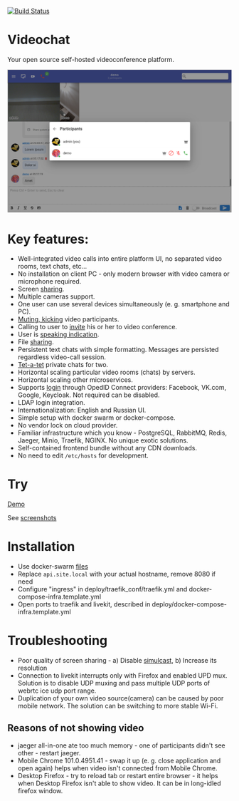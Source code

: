 [![Build Status](https://github.com/nkonev/videochat/workflows/CI%20jobs/badge.svg)](https://github.com/nkonev/videochat/actions)

# Videochat
Your open source self-hosted videoconference platform.

[![Chat image](./.screenshots/2_chat_participants_management.png)](./screenshots.md)

# Key features:
* Well-integrated video calls into entire platform UI, no separated video rooms, text chats, etc...
* No installation on client PC - only modern browser with video camera or microphone required.
* Screen [sharing](./screenshots.md#screen-sharing).
* Multiple cameras support.
* One user can use several devices simultaneously (e. g. smartphone and PC).
* [Muting, kicking](./screenshots.md#videoconference-and-participant-management) video participants.
* Calling to user to [invite](./screenshots.md#inviting-user-to-videoconference) his or her to video conference.
* User is [speaking indication](./screenshots.md#user-is-speaking-indication-green-nickname-and-microphone).
* File [sharing](./screenshots.md#chat-files).
* Persistent text chats with simple formatting. Messages are persisted regardless video-call session.
* [Tet-a-tet](./screenshots.md#open-tet-a-tet-chat) private chats for two.
* Horizontal scaling particular video rooms (chats) by servers.
* Horizontal scaling other microservices.
* Supports [login](./screenshots.md#login) through OpedID Connect providers: Facebook, VK.com, Google, Keycloak. Not required can be disabled.
* LDAP login integration.
* Internationalization: English and Russian UI.
* Simple setup with docker swarm or docker-compose.
* No vendor lock on cloud provider.
* Familiar infrastructure which you know - PostgreSQL, RabbitMQ, Redis, Jaeger, Minio, Traefik, NGINX. No unique exotic solutions.
* Self-contained frontend bundle without any CDN downloads.
* No need to edit `/etc/hosts` for development.

# Try
[Demo](https://chat.nkonev.name/)

See [screenshots](./screenshots.md)

# Installation
* Use docker-swarm [files](./deploy)
* Replace `api.site.local` with your actual hostname, remove 8080 if need
* Configure "ingress" in deploy/traefik_conf/traefik.yml and docker-compose-infra.template.yml
* Open ports to traefik and livekit, described in deploy/docker-compose-infra.template.yml

# Troubleshooting
* Poor quality of screen sharing - a) Disable [simulcast](https://github.com/livekit/livekit/issues/761), b) Increase its resolution
* Connection to livekit interrupts only with Firefox and enabled UPD mux. Solution is to disable UDP muxing and pass multiple UDP ports of webrtc ice udp port range.
* Duplication of your own video source(camera) can be caused by poor mobile network. The solution can be switching to more stable Wi-Fi.
## Reasons of not showing video
* jaeger all-in-one ate too much memory - one of participants didn't see other - restart jaeger.
* Mobile Chrome 101.0.4951.41 - swap it up (e. g. close application and open again) helps when video isn't connected from Mobile Chrome.
* Desktop Firefox - try to reload tab or restart entire browser - it helps when Desktop Firefox isn't able to show video. It can be in long-idled firefox window.
